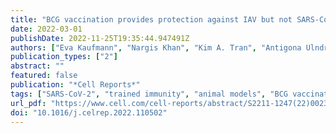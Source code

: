 ```yaml
---
title: "BCG vaccination provides protection against IAV but not SARS-CoV-2"
date: 2022-03-01
publishDate: 2022-11-25T19:35:44.947491Z
authors: ["Eva Kaufmann", "Nargis Khan", "Kim A. Tran", "Antigona Ulndreaj", "Erwan Pernet", "Ghislaine Fontes", "Andréanne Lupien", "Patrice Desmeules", "Fiona McIntosh", "Amina Abow", "Simone J. C. F. M. Moorlag", "Priya Debisarun", "Karen Mossman", "Arinjay Banerjee", "Danielle Karo-Atar", "Mina Sadeghi", "Samira Mubareka", "Donald C. Vinh", "Irah L. King", "Clinton S. Robbins", "Marcel A. Behr", "Mihai G. Netea", "Philippe Joubert", "Maziar Divangahi"]
publication_types: ["2"]
abstract: ""
featured: false
publication: "*Cell Reports*"
tags: ["SARS-CoV-2", "trained immunity", "animal models", "BCG vaccination", "hematopoietic stem cells", "influenza virus", "lung pathology", "monocytes"]
url_pdf: "https://www.cell.com/cell-reports/abstract/S2211-1247(22)00238-8"
doi: "10.1016/j.celrep.2022.110502"
---
```



